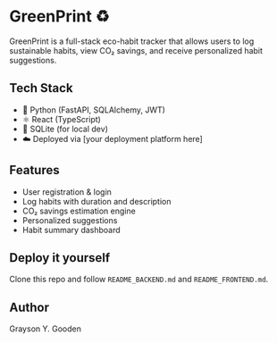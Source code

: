 # GreenPrint ♻️

GreenPrint is a full-stack eco-habit tracker that allows users to log sustainable habits, view CO₂ savings, and receive personalized habit suggestions.

## Tech Stack
- 🐍 Python (FastAPI, SQLAlchemy, JWT)
- ⚛️ React (TypeScript)
- 💾 SQLite (for local dev)
- ☁️ Deployed via [your deployment platform here]

## Features
- User registration & login
- Log habits with duration and description
- CO₂ savings estimation engine
- Personalized suggestions
- Habit summary dashboard

## Deploy it yourself
Clone this repo and follow `README_BACKEND.md` and `README_FRONTEND.md`.

## Author
Grayson Y. Gooden
